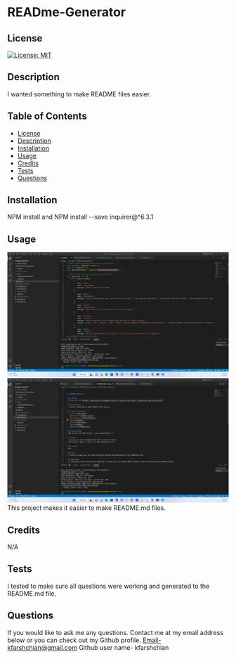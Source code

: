 

  # READme-Generator

  ## License
  [![License: MIT](https://img.shields.io/badge/License-MIT-yellow.svg)](https://opensource.org/licenses/MIT)

  ## Description
  I wanted something to make README files easier. 

  ## Table of Contents
  - [License](#License)
  - [Description](#Description)
  - [Installation](#installation)
  - [Usage](#Usage)
  - [Credits](#credits)
  - [Tests](#Tests)
  - [Questions](#Questions)
  
  ## Installation
  NPM install and NPM install --save inquirer@^6.3.1

  ## Usage
  ![alttext](./assets/images/readme1.png)
  ![alttext](./assets/images/readme2.png)
  This project makes it easier to make README.md files.
  
  ## Credits
  N/A

  ## Tests
  I tested to make sure all questions were working and generated to the README.md file. 

  ## Questions
  If you would like to ask me any questions. Contact me at my email address below or you can check out my Github profile.
  Email-kfarshchian@gmail.com
  Github user name- kfarshchian
  
  
